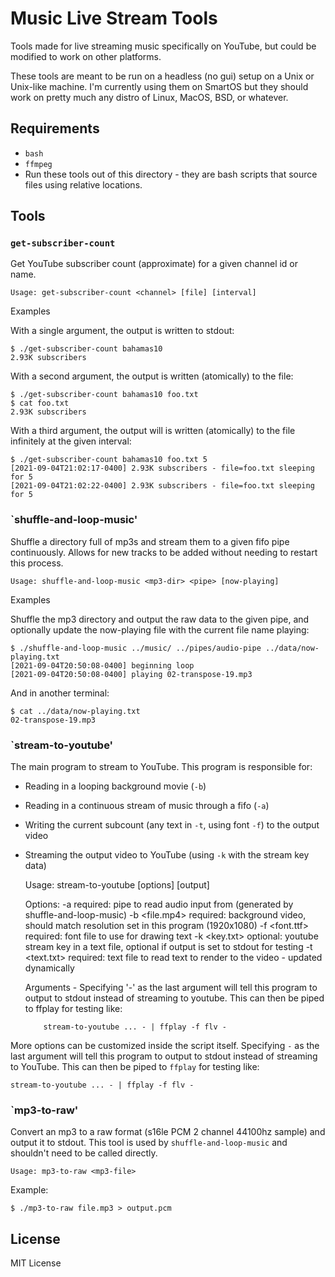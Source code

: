 Music Live Stream Tools
=======================

Tools made for live streaming music specifically on YouTube, but could be
modified to work on other platforms.

These tools are meant to be run on a headless (no gui) setup on a Unix or
Unix-like machine.  I'm currently using them on SmartOS but they should work on
pretty much any distro of Linux, MacOS, BSD, or whatever.

Requirements
------------

- `bash`
- `ffmpeg`
- Run these tools out of this directory - they are bash scripts that source
  files using relative locations.

Tools
-----

### `get-subscriber-count`

Get YouTube subscriber count (approximate) for a given channel id or name.

    Usage: get-subscriber-count <channel> [file] [interval]

Examples

With a single argument, the output is written to stdout:

    $ ./get-subscriber-count bahamas10
    2.93K subscribers

With a second argument, the output is written (atomically) to the file:

    $ ./get-subscriber-count bahamas10 foo.txt
    $ cat foo.txt
    2.93K subscribers

With a third argument, the output will is written (atomically) to the
file infinitely at the given interval:

    $ ./get-subscriber-count bahamas10 foo.txt 5
    [2021-09-04T21:02:17-0400] 2.93K subscribers - file=foo.txt sleeping for 5
    [2021-09-04T21:02:22-0400] 2.93K subscribers - file=foo.txt sleeping for 5

### `shuffle-and-loop-music'

Shuffle a directory full of mp3s and stream them to a given fifo pipe
continuously.  Allows for new tracks to be added without needing to restart this
process.

    Usage: shuffle-and-loop-music <mp3-dir> <pipe> [now-playing]

Examples

Shuffle the mp3 directory and output the raw data to the given pipe, and
optionally update the now-playing file with the current file name playing:

    $ ./shuffle-and-loop-music ../music/ ../pipes/audio-pipe ../data/now-playing.txt
    [2021-09-04T20:50:08-0400] beginning loop
    [2021-09-04T20:50:08-0400] playing 02-transpose-19.mp3

And in another terminal:

    $ cat ../data/now-playing.txt
    02-transpose-19.mp3

### `stream-to-youtube'

The main program to stream to YouTube.  This program is responsible for:

- Reading in a looping background movie (`-b`)
- Reading in a continuous stream of music through a fifo (`-a`)
- Writing the current subcount (any text in `-t`, using font `-f`) to the output
  video
- Streaming the output video to YouTube (using `-k` with the stream key data)

    Usage: stream-to-youtube [options] [output]

    Options:
      -a <fifo>      required: pipe to read audio input from (generated by shuffle-and-loop-music)
      -b <file.mp4>  required: background video, should match resolution set in this program (1920x1080)
      -f <font.ttf>  required: font file to use for drawing text
      -k <key.txt>   optional: youtube stream key in a text file, optional if output is set to stdout for testing
      -t <text.txt>  required: text file to read text to render to the video - updated dynamically

    Arguments
      - Specifying '-' as the last argument will tell this program to output to stdout instead of
        streaming to youtube.  This can then be piped to ffplay for testing like:

          stream-to-youtube ... - | ffplay -f flv -

More options can be customized inside the script itself.  Specifying `-` as the
last argument will tell this program to output to stdout instead of streaming to
YouTube.  This can then be piped to `ffplay` for testing like:

    stream-to-youtube ... - | ffplay -f flv -

### `mp3-to-raw'

Convert an mp3 to a raw format (s16le PCM 2 channel 44100hz sample) and output
it to stdout.  This tool is used by `shuffle-and-loop-music` and shouldn't need
to be called directly.

    Usage: mp3-to-raw <mp3-file>

Example:

    $ ./mp3-to-raw file.mp3 > output.pcm

License
-------

MIT License
